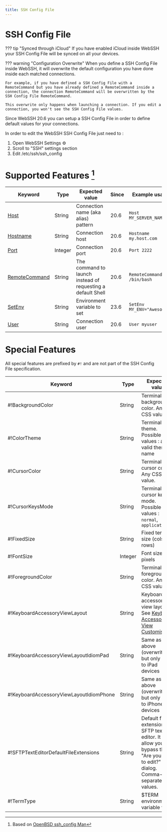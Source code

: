 ```yaml
---
title: SSH Config File
---
```


# SSH Config File

??? tip "Synced through iCloud"
    If you have enabled iCloud inside WebSSH your SSH Config File will be synced on all your devices.

??? warning "Configuration Overwrite"
    When you define a SSH Config File inside WebSSH, it will overwrite the default configuration you have done inside each matched connections.

    For example, if you have defined a SSH Config File with a RemoteCommand but you have already defined a RemoteCommand inside a connection, the connection RemoteCommand will be overwritten by the SSH Config File RemoteCommand.

    This overwrite only happens when launching a connection. If you edit a connection, you won't see the SSH Config File values.

Since WebSSH 20.6 you can setup a SSH Config File in order to define default values for your connections.

In order to edit the WebSSH SSH Config File just need to :

1. Open WebSSH Settings :gear:
2. Scroll to "SSH" settings section
3.  Edit /etc/ssh/ssh_config

# Supported Features [^1]
| Keyword | Type | Expected value | Since | Example usage |
| --- | --- | --- | --- | --- |
| [Host](https://man.openbsd.org/cgi-bin/man.cgi/OpenBSD-current/man5/ssh_config.5#Host) | String | Connection name (aka alias) pattern | 20.6 | `Host MY_SERVER_NAME` |
| [Hostname](https://man.openbsd.org/cgi-bin/man.cgi/OpenBSD-current/man5/ssh_config.5#Hostname) | String | Connection host | 20.6 | `Hostname my.host.com` |
| [Port](https://man.openbsd.org/cgi-bin/man.cgi/OpenBSD-current/man5/ssh_config.5#Port) | Integer | Connection port | 20.6 | `Port 2222` |
| [RemoteCommand](https://man.openbsd.org/cgi-bin/man.cgi/OpenBSD-current/man5/ssh_config.5#RemoteCommand) | String | The command to launch instead of requesting a default Shell | 20.6 | `RemoteCommand /bin/bash` |
| [SetEnv](https://man.openbsd.org/cgi-bin/man.cgi/OpenBSD-current/man5/ssh_config.5#SetEnv) | String | Environment variable to set | 23.6 | `SetEnv MY_ENV="Awesome!"` |
| [User](https://man.openbsd.org/cgi-bin/man.cgi/OpenBSD-current/man5/ssh_config.5#User) | String | Connection user | 20.6 | `User myuser` |

# Special Features 
All special features are prefixed by `#!` and are not part of the SSH Config File specification.

| Keyword | Type | Expected value | Since | Example usage |
| --- | --- | --- | --- | --- |
| #!BackgroundColor | String | Terminal background color. Any CSS value. | 22.4 | `#!BackgroundColor pink` |
| #!ColorTheme | String | Terminal color theme. Possible values : any valid theme name | 24.5 | `#!ColorTheme "GITHUB DARK"` |
| #!CursorColor | String | Terminal cursor color. Any CSS value. | 22.4 | `#!CursorColor magenta` |
| #!CursorKeysMode | String | Terminal cursor keys mode. Possible values : `normal`, `application` | 24.5 | `#!CursorKeysMode application` |
| #!FixedSize | String | Fixed terminal size (cols **x** rows) | 21.4 | `#!FixedSize 80x25` |
| #!FontSize | Integer | Font size in pixels | 21.1 | `#!FontSize 14` |
| #!ForegroundColor | String | Terminal foreground color. Any CSS value. | 22.4 | `#!ForegroundColor grey` |
| #!KeyboardAccessoryViewLayout | String | Keyboard accessory view layout. See [Keyboard Accessory View Customisation](/documentation/help/howtos/SSH/customise-keyboard-accessory-view-layout/) | 23.0 | `#!KeyboardAccessoryView {ESC}{TAB}{CTL}{FN}[/][*]{ARROWS}[|][:][-][!]{PJUMP}{INS}{PGUP}{PGDN}{HOME}{END}[$][.]` |
| #!KeyboardAccessoryViewLayoutIdiomPad | String | Same as above (overwrites) but only apply to iPad devices | 23.0 | See above |
| #!KeyboardAccessoryViewLayoutIdiomPhone | String | Same as above (overwrites) but only apply to iPhone devices | 23.0 | See above |
| #!SFTPTextEditorDefaultFileExtensions | String | Default file extensions for SFTP text editor. It will allow you to bypass the "Are you sure to edit?" dialog. Comma-separated values. | 23.0 | `#!SFTPTextEditorDefaultFileExtensions .txt,.json,.md` |
| #!TermType | String | $TERM environment variable value | 21.4 | `#!TermType xterm-256color` |

[^1]: Based on [OpenBSD ssh_config Man](https://man.openbsd.org/cgi-bin/man.cgi/OpenBSD-current/man5/ssh_config.5?query=ssh_config&sec=5)